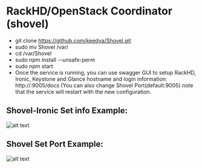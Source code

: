 # RackHD/OpenStack Coordinator (shovel)

- git clone https://github.com/keedya/Shovel.git
- sudo mv Shovel /var/
- cd /var/Shovel
- sudo npm install --unsafe-perm
- sudo npm start
- Once the service is running, you can use swagger GUI to setup RackHD, Ironic, Keystone and Glance hostname and login information: http://<Shovel-IP>:9005/docs (You can also change Shovel Port(default:9005) note that the service will restart with the new configuration. 

## Shovel-Ironic Set info Example:

![alt text](https://github.com/keedya/shovel/blob/master/snapshot/ironic_info.png)

## Shovel Set Port Example:

![alt text](https://github.com/keedya/shovel/blob/master/snapshot/shovel_settings.png)

